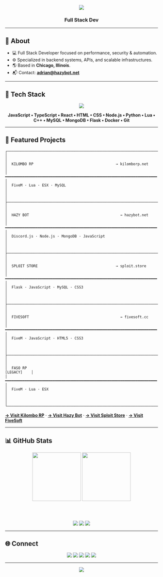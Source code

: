 <div align="center">

<img src="https://capsule-render.vercel.app/api?type=waving&color=0:0f172a,100:1e3a8a&height=200&section=header&text=Adrian%20⚡&fontSize=45&fontColor=ffffff&animation=fadeIn" />

### Full Stack Dev

</div>

---

## 🧠 About

- 💻 Full Stack Developer focused on performance, security & automation.  
- ⚙️ Specialized in backend systems, APIs, and scalable infrastructures.  
- 🌎 Based in **Chicago, Illinois**.  
- 📬 Contact: **adrian@hazybot.net**

---

## 🧩 Tech Stack

<div align="center">

<img src="https://skillicons.dev/icons?i=js,ts,react,html,css,nodejs,python,lua,cpp,mysql,mongodb,flask,docker,git&theme=dark&perline=7" />

<br>

**JavaScript • TypeScript • React • HTML • CSS • Node.js • Python • Lua • C++ • MySQL • MongoDB • Flask • Docker • Git**

</div>

---

## 🚀 Featured Projects

<div align="left">

```
┌─────────────────────────────────────────────────────────────────────────────┐
│                                                                             │
│  KILOMBO RP                                      → kilomborp.net            │
│  ━━━━━━━━━━━━━━━━━━━━━━━━━━━━━━━━━━━━━━━━━━━━━━━━━━━━━━━━━━━━━━━━━━━━━━  │
│  FiveM · Lua · ESX · MySQL                                                  │
│                                                                             │
├─────────────────────────────────────────────────────────────────────────────┤
│                                                                             │
│  HAZY BOT                                          → hazybot.net            │
│  ━━━━━━━━━━━━━━━━━━━━━━━━━━━━━━━━━━━━━━━━━━━━━━━━━━━━━━━━━━━━━━━━━━━━━━  │
│  Discord.js · Node.js · MongoDB · JavaScript                                │
│                                                                             │
├─────────────────────────────────────────────────────────────────────────────┤
│                                                                             │
│  SPLOIT STORE                                    → sploit.store             │
│  ━━━━━━━━━━━━━━━━━━━━━━━━━━━━━━━━━━━━━━━━━━━━━━━━━━━━━━━━━━━━━━━━━━━━━━  │
│  Flask · JavaScript · MySQL · CSS3                                          │
│                                                                             │
├─────────────────────────────────────────────────────────────────────────────┤
│                                                                             │
│  FIVESOFT                                          → fivesoft.cc            │
│  ━━━━━━━━━━━━━━━━━━━━━━━━━━━━━━━━━━━━━━━━━━━━━━━━━━━━━━━━━━━━━━━━━━━━━━  │
│  FiveM · JavaScript · HTML5 · CSS3                                          │
│                                                                             │
├─────────────────────────────────────────────────────────────────────────────┤
│                                                                             │
│  FASO RP                                                        [LEGACY]    │
│  ━━━━━━━━━━━━━━━━━━━━━━━━━━━━━━━━━━━━━━━━━━━━━━━━━━━━━━━━━━━━━━━━━━━━━━  │
│  FiveM · Lua · ESX                                                          │
│                                                                             │
└─────────────────────────────────────────────────────────────────────────────┘
```

**[→ Visit Kilombo RP](https://kilomborp.net)** · **[→ Visit Hazy Bot](https://hazybot.net)** · **[→ Visit Sploit Store](https://sploit.store)** · **[→ Visit FiveSoft](https://fivesoft.cc)**

</div>

---

## 📊 GitHub Stats

<div align="center">

<img src="https://github-readme-stats.vercel.app/api?username=4drixn&show_icons=true&theme=tokyonight&hide_border=true" height="160" />
<img src="https://github-readme-streak-stats.herokuapp.com/?user=4drixn&theme=tokyonight&hide_border=true" height="160" />

<br><br>

<img src="https://komarev.com/ghpvc/?username=4drixn&color=1e3a8a&style=for-the-badge" />
<img src="https://img.shields.io/github/followers/4drixn?label=Followers&style=for-the-badge&color=1e3a8a"/>
<img src="https://img.shields.io/github/stars/4drixn?label=Stars&style=for-the-badge&color=1e3a8a"/>

</div>

---

## 🌐 Connect

<div align="center">

<a href="mailto:adrian@hazybot.net"><img src="https://img.shields.io/badge/Email-1e3a8a?style=for-the-badge&logo=gmail&logoColor=white"/></a>
<a href="https://hazybot.net"><img src="https://img.shields.io/badge/HazyBot-1e3a8a?style=for-the-badge&logo=discord&logoColor=white"/></a>
<a href="https://kilomborp.net"><img src="https://img.shields.io/badge/KilomboRP-0f172a?style=for-the-badge&logo=fivem&logoColor=white"/></a>
<a href="https://sploit.store"><img src="https://img.shields.io/badge/Sploit%20Store-0f172a?style=for-the-badge&logo=vercel&logoColor=white"/></a>
<a href="https://fivesoft.cc"><img src="https://img.shields.io/badge/FiveSoft-0f172a?style=for-the-badge&logo=codeforces&logoColor=white"/></a>

</div>

---

<div align="center">

<img src="https://capsule-render.vercel.app/api?type=waving&color=0:1e3a8a,100:0f172a&height=120&section=footer" />

</div>
